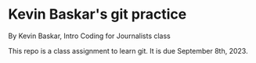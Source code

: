 # Kevin Baskar's git practice

By Kevin Baskar, Intro Coding for Journalists class

This repo is a class assignment to learn git. It is due September 8th, 2023.